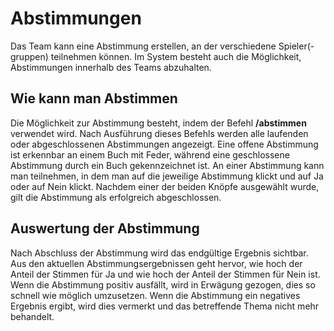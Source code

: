 # Abstimmungen

Das Team kann eine Abstimmung erstellen, an der verschiedene Spieler(-gruppen) teilnehmen können. Im System besteht auch die Möglichkeit, Abstimmungen innerhalb des Teams abzuhalten.

## Wie kann man Abstimmen
Die Möglichkeit zur Abstimmung besteht, indem der Befehl **/abstimmen** verwendet wird. Nach Ausführung dieses Befehls werden alle laufenden oder abgeschlossenen Abstimmungen angezeigt. Eine offene Abstimmung ist erkennbar an einem Buch mit Feder, während eine geschlossene Abstimmung durch ein Buch gekennzeichnet ist. An einer Abstimmung kann man teilnehmen, in dem man auf die jeweilige Abstimmung klickt und auf Ja oder auf Nein klickt. Nachdem einer der beiden Knöpfe ausgewählt wurde, gilt die Abstimmung als erfolgreich abgeschlossen.

## Auswertung der Abstimmung
Nach Abschluss der Abstimmung wird das endgültige Ergebnis sichtbar. Aus den aktuellen Abstimmungsergebnissen geht hervor, wie hoch der Anteil der Stimmen für Ja und wie hoch der Anteil der Stimmen für Nein ist. Wenn die Abstimmung positiv ausfällt, wird in Erwägung gezogen, dies so schnell wie möglich umzusetzen. Wenn die Abstimmung ein negatives Ergebnis ergibt, wird dies vermerkt und das betreffende Thema nicht mehr behandelt.
